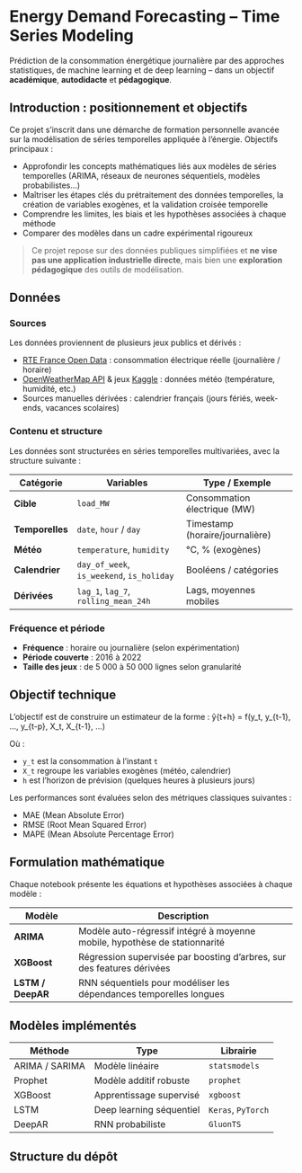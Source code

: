 # Energy Demand Forecasting – Time Series Modeling

Prédiction de la consommation énergétique journalière par des approches statistiques, de machine learning et de deep learning – dans un objectif **académique**, **autodidacte** et **pédagogique**.


## Introduction : positionnement et objectifs

Ce projet s’inscrit dans une démarche de formation personnelle avancée sur la modélisation de séries temporelles appliquée à l’énergie. Objectifs principaux :

- Approfondir les concepts mathématiques liés aux modèles de séries temporelles (ARIMA, réseaux de neurones séquentiels, modèles probabilistes…)
- Maîtriser les étapes clés du prétraitement des données temporelles, la création de variables exogènes, et la validation croisée temporelle
- Comprendre les limites, les biais et les hypothèses associées à chaque méthode
- Comparer des modèles dans un cadre expérimental rigoureux

> Ce projet repose sur des données publiques simplifiées et **ne vise pas une application industrielle directe**, mais bien une **exploration pédagogique** des outils de modélisation.



## Données

### Sources

Les données proviennent de plusieurs jeux publics et dérivés :

- [RTE France Open Data](https://opendata.rte-france.com) : consommation électrique réelle (journalière / horaire)
- [OpenWeatherMap API](https://openweathermap.org/api) & jeux [Kaggle](https://www.kaggle.com/) : données météo (température, humidité, etc.)
- Sources manuelles dérivées : calendrier français (jours fériés, week-ends, vacances scolaires)

### Contenu et structure

Les données sont structurées en séries temporelles multivariées, avec la structure suivante :

| Catégorie     | Variables                              | Type / Exemple                        |
|---------------|----------------------------------------|----------------------------------------|
| **Cible**     | `load_MW`                              | Consommation électrique (MW)          |
| **Temporelles** | `date`, `hour` / `day`               | Timestamp (horaire/journalière)       |
| **Météo**     | `temperature`, `humidity`              | °C, % (exogènes)                      |
| **Calendrier**| `day_of_week`, `is_weekend`, `is_holiday` | Booléens / catégories             |
| **Dérivées**  | `lag_1`, `lag_7`, `rolling_mean_24h`   | Lags, moyennes mobiles                |

### Fréquence et période

- **Fréquence** : horaire ou journalière (selon expérimentation)
- **Période couverte** : 2016 à 2022
- **Taille des jeux** : de 5 000 à 50 000 lignes selon granularité


## Objectif technique

L’objectif est de construire un estimateur de la forme :
ŷ{t+h} = f(y_t, y_{t-1}, …, y_{t-p}, X_t, X_{t-1}, …)

Où :

- `y_t` est la consommation à l’instant `t`
- `X_t` regroupe les variables exogènes (météo, calendrier)
- `h` est l’horizon de prévision (quelques heures à plusieurs jours)

Les performances sont évaluées selon des métriques classiques suivantes :

- MAE (Mean Absolute Error)
- RMSE (Root Mean Squared Error)
- MAPE (Mean Absolute Percentage Error)

## Formulation mathématique

Chaque notebook présente les équations et hypothèses associées à chaque modèle :

| Modèle        | Description |
|---------------|-------------|
| **ARIMA**     | Modèle auto-régressif intégré à moyenne mobile, hypothèse de stationnarité |
| **XGBoost**   | Régression supervisée par boosting d’arbres, sur des features dérivées |
| **LSTM / DeepAR** | RNN séquentiels pour modéliser les dépendances temporelles longues |


## Modèles implémentés  

| Méthode       | Type                         | Librairie     |
|---------------|------------------------------|---------------|
| ARIMA / SARIMA| Modèle linéaire              | `statsmodels` |
| Prophet       | Modèle additif robuste       | `prophet`     |
| XGBoost       | Apprentissage supervisé       | `xgboost`     |
| LSTM          | Deep learning séquentiel     | `Keras`, `PyTorch` |
| DeepAR        | RNN probabiliste             | `GluonTS`     |


## Structure du dépôt
